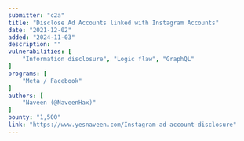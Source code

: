 ```yaml
---
submitter: "c2a"
title: "Disclose Ad Accounts linked with Instagram Accounts"
date: "2021-12-02"
added: "2024-11-03"
description: ""
vulnerabilities: [
    "Information disclosure", "Logic flaw", "GraphQL"
]
programs: [
    "Meta / Facebook"
]
authors: [
    "Naveen (@NaveenHax)"
]
bounty: "1,500"
link: "https://www.yesnaveen.com/Instagram-ad-account-disclosure"
---
```




